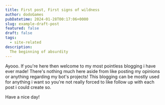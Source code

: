 ```yaml
---
title: First post, First signs of wildness
author: dodoGames
pubDatetime: 2024-01-28T00:17:06+0000
slug: example-draft-post
featured: false
draft: false
tags:
  - site-related
description:
  The beginning of absurdity
---
```


Ayooo. If you're here then welcome to my most pointless blogging i have ever made! There's nothing much here aside from like posting my opinions or anything regarding my bot's projects! This blogging can be mostly used for anything i want so you're not really forced to like follow up with each post i could create so.

Have a nice day!

